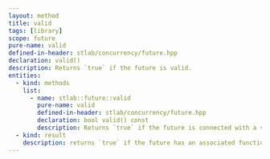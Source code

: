 ```yaml
---
layout: method
title: valid
tags: [library]
scope: future
pure-name: valid
defined-in-header: stlab/concurrency/future.hpp 
declaration: valid()
description: Returns `true` if the future is valid.
entities:
  - kind: methods
    list:
      - name: stlab::future::valid
        pure-name: valid
        defined-in-header: stlab/concurrency/future.hpp 
        declaration: bool valid() const
        description: Returns `true` if the future is connected with a valid task. A default constructed object or a canceled one returns `false`.
  - kind: result
    description: returns `true` if the future has an associated function object, otherwise `false`; after a reset, it returns `false`
---
```

